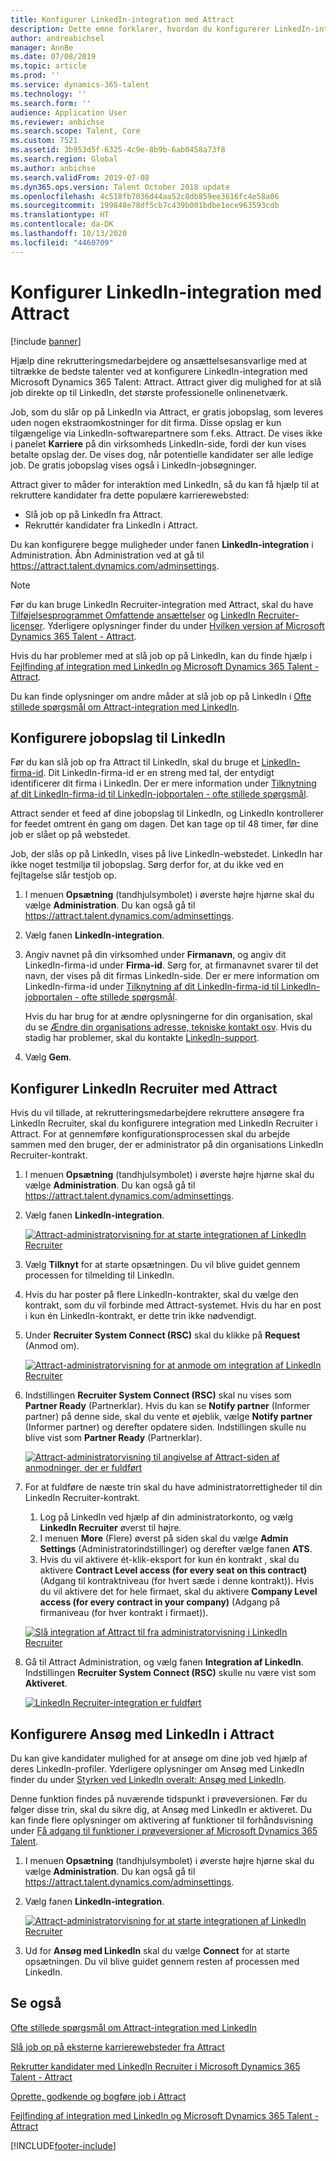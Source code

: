 ```yaml
---
title: Konfigurer LinkedIn-integration med Attract
description: Dette emne forklarer, hvordan du konfigurerer LinkedIn-integration for Microsoft Dynamics 365 Talent - Attract, så du nemt kan slå job op på LinkedIn fra Attract, så dine rekrutteringsmedarbejdere kan synkronisere deres rekrutteringsoplysninger med en kandidats LinkedIn-profil.
author: andreabichsel
manager: AnnBe
ms.date: 07/08/2019
ms.topic: article
ms.prod: ''
ms.service: dynamics-365-talent
ms.technology: ''
ms.search.form: ''
audience: Application User
ms.reviewer: anbichse
ms.search.scope: Talent, Core
ms.custom: 7521
ms.assetid: 3b953d5f-6325-4c9e-8b9b-6ab0458a73f8
ms.search.region: Global
ms.author: anbichse
ms.search.validFrom: 2019-07-08
ms.dyn365.ops.version: Talent October 2018 update
ms.openlocfilehash: 4c518fb7036d44aa52c8db859ee3616fc4e58a06
ms.sourcegitcommit: 199848e78df5cb7c439b001bdbe1ece963593cdb
ms.translationtype: HT
ms.contentlocale: da-DK
ms.lasthandoff: 10/13/2020
ms.locfileid: "4460709"
---
```

# <a name="set-up-linkedin-integration-with-attract"></a>Konfigurer LinkedIn-integration med Attract

[!include [banner](includes/banner.md)]

Hjælp dine rekrutteringsmedarbejdere og ansættelsesansvarlige med at tiltrække de bedste talenter ved at konfigurere LinkedIn-integration med Microsoft Dynamics 365 Talent: Attract. Attract giver dig mulighed for at slå job direkte op til LinkedIn, det største professionelle onlinenetværk.

Job, som du slår op på LinkedIn via Attract, er gratis jobopslag, som leveres uden nogen ekstraomkostninger for dit firma. Disse opslag er kun tilgængelige via LinkedIn-softwarepartnere som f.eks. Attract. De vises ikke i panelet **Karriere** på din virksomheds LinkedIn-side, fordi der kun vises betalte opslag der. De vises dog, når potentielle kandidater ser alle ledige job. De gratis jobopslag vises også i LinkedIn-jobsøgninger.

Attract giver to måder for interaktion med LinkedIn, så du kan få hjælp til at rekruttere kandidater fra dette populære karrierewebsted:

- Slå job op på LinkedIn fra Attract.
- Rekruttér kandidater fra LinkedIn i Attract.

Du kan konfigurere begge muligheder under fanen **LinkedIn-integration** i Administration. Åbn Administration ved at gå til <https://attract.talent.dynamics.com/adminsettings>.

> [!NOTE]
> Før du kan bruge LinkedIn Recruiter-integration med Attract, skal du have [Tilføjelsesprogrammet Omfattende ansættelser](https://docs.microsoft.com/dynamics365/unified-operations/talent/attract-comprehensive-hiring) og [LinkedIn Recruiter-licenser](https://business.linkedin.com/talent-solutions/cx/17/08/recruiter-demo-fs2-k18). Yderligere oplysninger finder du under [Hvilken version af Microsoft Dynamics 365 Talent - Attract](./attract-comprehensive-hiring.md).

Hvis du har problemer med at slå job op på LinkedIn, kan du finde hjælp i [Fejlfinding af integration med LinkedIn og Microsoft Dynamics 365 Talent - Attract](./attract-troubleshoot-linkedin.md).

Du kan finde oplysninger om andre måder at slå job op på LinkedIn i [Ofte stillede spørgsmål om Attract-integration med LinkedIn](./attract-linkedin-faq.md).

## <a name="configure-job-posting-to-linkedin"></a>Konfigurere jobopslag til LinkedIn

Før du kan slå job op fra Attract til LinkedIn, skal du bruge et [LinkedIn-firma-id](https://aka.ms/findID). Dit LinkedIn-firma-id er en streng med tal, der entydigt identificerer dit firma i LinkedIn. Der er mere information under [Tilknytning af dit LinkedIn-firma-id til LinkedIn-jobportalen - ofte stillede spørgsmål](https://aka.ms/findID).

Attract sender et feed af dine jobopslag til LinkedIn, og LinkedIn kontrollerer for feedet omtrent én gang om dagen. Det kan tage op til 48 timer, før dine job er slået op på webstedet.

Job, der slås op på LinkedIn, vises på live LinkedIn-webstedet. LinkedIn har ikke noget testmiljø til jobopslag. Sørg derfor for, at du ikke ved en fejltagelse slår testjob op. 

1. I menuen **Opsætning** (tandhjulsymbolet) i øverste højre hjørne skal du vælge **Administration**. Du kan også gå til <https://attract.talent.dynamics.com/adminsettings>.
2. Vælg fanen **LinkedIn-integration**.
3. Angiv navnet på din virksomhed under **Firmanavn**, og angiv dit LinkedIn-firma-id under **Firma-id**. Sørg for, at firmanavnet svarer til det navn, der vises på dit firmas LinkedIn-side. Der er mere information om LinkedIn-firma-id under [Tilknytning af dit LinkedIn-firma-id til LinkedIn-jobportalen - ofte stillede spørgsmål](https://www.linkedin.com/help/linkedin/answer/98972).

    Hvis du har brug for at ændre oplysningerne for din organisation, skal du se [Ændre din organisations adresse, tekniske kontakt osv](https://docs.microsoft.com/office365/admin/manage/change-address-contact-and-more). Hvis du stadig har problemer, skal du kontakte [LinkedIn-support](https://www.linkedin.com/help/linkedin).

4. Vælg **Gem**.

## <a name="set-up-linkedin-recruiter-with-attract"></a>Konfigurer LinkedIn Recruiter med Attract 

Hvis du vil tillade, at rekrutteringsmedarbejdere rekruttere ansøgere fra LinkedIn Recruiter, skal du konfigurere integration med LinkedIn Recruiter i Attract. For at gennemføre konfigurationsprocessen skal du arbejde sammen med den bruger, der er administrator på din organisations LinkedIn Recruiter-kontrakt.

1. I menuen **Opsætning** (tandhjulsymbolet) i øverste højre hjørne skal du vælge **Administration**. Du kan også gå til <https://attract.talent.dynamics.com/adminsettings>.
2. Vælg fanen **LinkedIn-integration**.

    [![Attract-administratorvisning for at starte integrationen af LinkedIn Recruiter](./media/LinkedInConnect.png)](./media/LinkedInConnect.png)

3. Vælg **Tilknyt** for at starte opsætningen. Du vil blive guidet gennem processen for tilmelding til LinkedIn.
4. Hvis du har poster på flere LinkedIn-kontrakter, skal du vælge den kontrakt, som du vil forbinde med Attract-systemet. Hvis du har en post i kun én LinkedIn-kontrakt, er dette trin ikke nødvendigt.
5. Under **Recruiter System Connect (RSC)** skal du klikke på **Request** (Anmod om).

    [![Attract-administratorvisning for at anmode om integration af LinkedIn Recruiter](./media/RequestLinkedInRSC.png)](./media/RequestLinkedInRSC.png)

6. Indstillingen **Recruiter System Connect (RSC)** skal nu vises som **Partner Ready** (Partnerklar). Hvis du kan se **Notify partner** (Informer partner) på denne side, skal du vente et øjeblik, vælge **Notify partner** (Informer partner) og derefter opdatere siden. Indstillingen skulle nu blive vist som **Partner Ready** (Partnerklar).

    [![Attract-administratorvisning til angivelse af Attract-siden af anmodninger, der er fuldført](./media/PartnerReadyRSC.png)](./media/PartnerReadyRSC.png)

7. For at fuldføre de næste trin skal du have administratorrettigheder til din LinkedIn Recruiter-kontrakt.

    1. Log på LinkedIn ved hjælp af din administratorkonto, og vælg **LinkedIn Recruiter** øverst til højre. 
    2. I menuen **More** (Flere) øverst på siden skal du vælge **Admin Settings** (Administratorindstillinger) og derefter vælge fanen **ATS**.
    3. Hvis du vil aktivere ét-klik-eksport for kun én kontrakt , skal du aktivere **Contract Level access (for every seat on this contract)** (Adgang til kontraktniveau (for hvert sæde i denne kontrakt)). Hvis du vil aktivere det for hele firmaet, skal du aktivere **Company Level access (for every contract in your company)** (Adgang på firmaniveau (for hver kontrakt i firmaet)).

    [![Slå integration af Attract til fra administratorvisning i LinkedIn Recruiter](./media/EnableRSC.png)](./media/EnableRSC.png)

8. Gå til Attract Administration, og vælg fanen **Integration af LinkedIn**. Indstillingen **Recruiter System Connect (RSC)** skulle nu være vist som **Aktiveret**.

    [![LinkedIn Recruiter-integration er fuldført](./media/RSCSetupComplete.png)](./media/RSCSetupComplete.png)

## <a name="set-up-apply-with-linkedin-in-attract"></a>Konfigurere Ansøg med LinkedIn i Attract

Du kan give kandidater mulighed for at ansøge om dine job ved hjælp af deres LinkedIn-profiler. Yderligere oplysninger om Ansøg med LinkedIn finder du under [Styrken ved LinkedIn overalt: Ansøg med LinkedIn](https://blog.linkedin.com/2011/07/24/apply-with-linkedin).

Denne funktion findes på nuværende tidspunkt i prøveversionen. Før du følger disse trin, skal du sikre dig, at Ansøg med LinkedIn er aktiveret. Du kan finde flere oplysninger om aktivering af funktioner til forhåndsvisning under [Få adgang til funktioner i prøveversioner af Microsoft Dynamics 365 Talent](./access-preview-feature.md).

1. I menuen **Opsætning** (tandhjulsymbolet) i øverste højre hjørne skal du vælge **Administration**. Du kan også gå til <https://attract.talent.dynamics.com/adminsettings>.
2. Vælg fanen **LinkedIn-integration**.

    [![Attract-administratorvisning for at starte integrationen af LinkedIn Recruiter](./media/LinkedInConnect.png)](./media/LinkedInConnect.png)

3. Ud for **Ansøg med LinkedIn** skal du vælge **Connect** for at starte opsætningen. Du vil blive guidet gennem resten af processen med LinkedIn.

## <a name="see-also"></a>Se også

[Ofte stillede spørgsmål om Attract-integration med LinkedIn](./attract-linkedin-faq.md)

[Slå job op på eksterne karrierewebsteder fra Attract](./posting-jobs-external.md)

[Rekrutter kandidater med LinkedIn Recruiter i Microsoft Dynamics 365 Talent - Attract](./attract-linkedin-recruiter.md)

[Oprette, godkende og bogføre job i Attract](./creating-jobs-attract.md)

[Fejlfinding af integration med LinkedIn og Microsoft Dynamics 365 Talent - Attract](./attract-troubleshoot-linkedin.md)


[!INCLUDE[footer-include](../includes/footer-banner.md)]